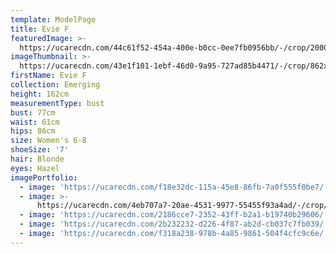 ```yaml
---
template: ModelPage
title: Evie F
featuredImage: >-
  https://ucarecdn.com/44c61f52-454a-400e-b0cc-0ee7fb0956bb/-/crop/2000x1254/0,0/-/preview/
imageThumbnail: >-
  https://ucarecdn.com/43e1f101-1ebf-46d0-9a95-727ad85b4471/-/crop/862x1144/49,0/-/preview/
firstName: Evie F
collection: Emerging
height: 162cm
measurementType: bust
bust: 77cm
waist: 61cm
hips: 86cm
size: Women's 6-8
shoeSize: '7'
hair: Blonde
eyes: Hazel
imagePortfolio:
  - image: 'https://ucarecdn.com/f18e32dc-115a-45e8-86fb-7a0f555f0be7/'
  - image: >-
      https://ucarecdn.com/4eb707a7-20ae-4531-9977-55455f93a4ad/-/crop/1006x711/0,218/-/preview/
  - image: 'https://ucarecdn.com/2186cce7-2352-43ff-b2a1-b19740b29606/'
  - image: 'https://ucarecdn.com/2b232232-d226-4f87-ab2d-cb037c7fb039/'
  - image: 'https://ucarecdn.com/f318a238-978b-4a85-9861-504f4cfc9c6e/'
---
```


